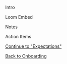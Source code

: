 Intro

Loom Embed

Notes

Action Items

[Continue to "Expectations"](https://github.com/bootcamp-students/Resources/wiki/Onboarding-%7C-Expectations)

[Back to Onboarding](https://github.com/bootcamp-students/Resources/wiki/Syllabus#onboarding)